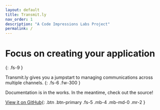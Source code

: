 ```yaml
---
layout: default
title: Transmit.ly
nav_order: 1
description: "A Code Impressions Labs Project"
permalink: /
---
```


# Focus on creating your application
{: .fs-9 }

Transmit.ly gives you a jumpstart to managing communications across multiple channels. 
{: .fs-6 .fw-300 }

Documentation is in the works. In the meantime, check out the source!


[View it on GitHub](https://github.com/codeimpressions/transmitly){: .btn .btn-primary .fs-5 .mb-4 .mb-md-0 .mr-2 }
